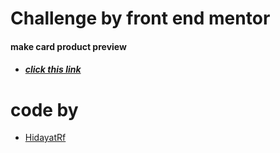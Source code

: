 # Challenge by front end mentor

#### make card product preview
- ##### [click this link](https://www.frontendmentor.io/home/my-challenges)

# code by
- [HidayatRf](hidayatrf.github.io)

